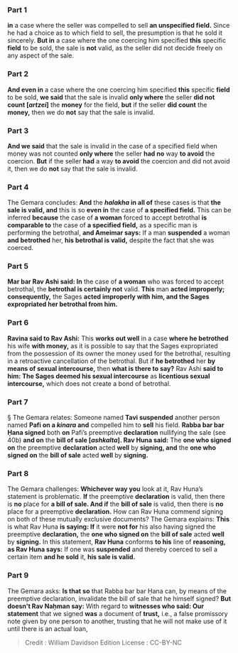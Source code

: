 
### Part 1
<b>in</b> a case where the seller was compelled to sell <b>an unspecified field.</b> Since he had a choice as to which field to sell, the presumption is that he sold it sincerely. <b>But in</b> a case where the one coercing him specified <b>this</b> specific <b>field</b> to be sold, the sale is <b>not</b> valid, as the seller did not decide freely on any aspect of the sale.

### Part 2
<b>And even in</b> a case where the one coercing him specified <b>this</b> specific <b>field</b> to be sold, <b>we said</b> that the sale is invalid <b>only where</b> the seller <b>did not count [<i>artzei</i>]</b> the <b>money</b> for the field, <b>but</b> if the seller <b>did count</b> the <b>money,</b> then we do <b>not</b> say that the sale is invalid.

### Part 3
<b>And we said</b> that the sale is invalid in the case of a specified field when money was not counted <b>only where</b> the seller <b>had no</b> way <b>to avoid</b> the coercion. <b>But</b> if the seller <b>had</b> a way <b>to avoid</b> the coercion and did not avoid it, then we do <b>not</b> say that the sale is invalid.

### Part 4
The Gemara concludes: <b>And</b> the <b><i>halakha</i> in all of</b> these cases is that <b>the sale is valid, and</b> this is so <b>even in</b> the case of <b>a specified field.</b> This can be inferred <b>because</b> the case of <b>a woman</b> forced to accept betrothal <b>is comparable to</b> the case of <b>a specified field,</b> as a specific man is performing the betrothal, <b>and Ameimar says:</b> If a man <b>suspended</b> a woman <b>and betrothed</b> her, <b>his betrothal is valid,</b> despite the fact that she was coerced.

### Part 5
<b>Mar bar Rav Ashi said: In</b> the case of <b>a woman</b> who was forced to accept betrothal, the <b>betrothal is certainly not</b> valid. <b>This</b> man <b>acted improperly; consequently,</b> the Sages <b>acted improperly with him, and the Sages expropriated her betrothal from him.</b>

### Part 6
<b>Ravina said to Rav Ashi:</b> This <b>works out well</b> in a case <b>where he betrothed</b> his wife <b>with money,</b> as it is possible to say that the Sages expropriated from the possession of its owner the money used for the betrothal, resulting in a retroactive cancellation of the betrothal. But if <b>he betrothed</b> her <b>by means of sexual intercourse,</b> then <b>what is there to say?</b> Rav Ashi <b>said to him: The Sages deemed his sexual intercourse</b> as <b>licentious sexual intercourse,</b> which does not create a bond of betrothal.

### Part 7
§ The Gemara relates: Someone named <b>Tavi suspended</b> another person named <b>Pafi on a <i>kinara</i> and</b> compelled him to <b>sell</b> his field. <b>Rabba bar bar Ḥana signed</b> both <b>on</b> Pafi’s preemptive <b>declaration</b> nullifying the sale (see 40b) <b>and on</b> the <b>bill of sale [<i>ashkalta</i>]. Rav Huna said:</b> The <b>one who signed on</b> the preemptive <b>declaration</b> acted <b>well</b> by <b>signing, and</b> the <b>one who signed on</b> the <b>bill of sale</b> acted <b>well</b> by <b>signing.</b>

### Part 8
The Gemara challenges: <b>Whichever way you</b> look at it, Rav Huna’s statement is problematic. <b>If</b> the preemptive <b>declaration</b> is valid, then there is <b>no</b> place for <b>a bill of sale. And if</b> the <b>bill of sale</b> is valid, then there is <b>no</b> place for a preemptive <b>declaration.</b> How can Rav Huna commend signing on both of these mutually exclusive documents? The Gemara explains: <b>This</b> is what Rav Huna <b>is saying: If</b> it were <b>not for</b> his also having signed the preemptive <b>declaration,</b> the <b>one who signed on</b> the <b>bill of sale</b> acted <b>well</b> by <b>signing.</b> In this statement, <b>Rav Huna</b> conforms <b>to his</b> line of <b>reasoning, as Rav Huna says:</b> If one was <b>suspended</b> and thereby coerced to sell a certain item <b>and he sold</b> it, <b>his sale is valid.</b>

### Part 9
The Gemara asks: <b>Is that so</b> that Rabba bar bar Ḥana can, by means of the preemptive declaration, invalidate the bill of sale that he himself signed? <b>But doesn’t Rav Naḥman say:</b> With regard to <b>witnesses who said: Our statement</b> that we signed <b>was</b> a document of <b>trust,</b> i.e., a false promissory note given by one person to another, trusting that he will not make use of it until there is an actual loan,

>Credit : William Davidson Edition
>License : CC-BY-NC